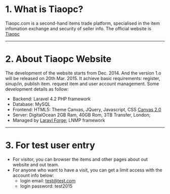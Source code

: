 # 1. What is Tiaopc?
Tiaopc.com is a second-hand items trade platform, specialised in the item infomation exchange and security of seller info. 
The official website is [Tiaopc][3]
***

# 2. About Tiaopc Website
The development of the website starts from Dec. 2014. And the version 1.o will be released on 20th Mar. 2015. It achieve basic requirements: register, sinup/in, publish item. request item and user account management.
Some development details as follow:
* Backend: Laravel 4.2 PHP framework
* Database: MySQL
* Frontend: HTML5: Theme Canvas, JQuery, Javascript, CSS [Canvas 2.0][1]
* Server: DigitalOcean 2GB Ram, 40GB Rom, 3TB Transfer, London; 
* Managed by [Laravl Forge][2]; LNMP framework

***

# 3. For test user entry 
* For visitor, you can browser the items and other pages about out website and out team.
* For anyone who want to have a visit, you can get a limit access with the account info below:
    * login email: test@test.com
    * login password: test2015

[1]:http://themeforest.net/item/canvas-the-multipurpose-html5-template/9228123
[2]:https://forge.laravel.com
[3]:http://tiaopc.com
